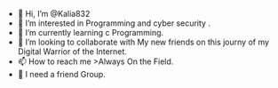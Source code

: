 - 👋 Hi, I’m @Kalia832
- 👀 I’m interested in Programming and cyber security .
- 🌱 I’m currently learning c Programming.
- 💞️ I’m looking to collaborate with My new friends on this journy of my Digital Warrior of the Internet.
- 📫 How to reach me >Always On the Field.
- 👋 I need a friend Group.

<!---
Kalia832/Kalia832 is a ✨ special ✨ repository because its `README.md` (this file) appears on your GitHub profile.
You can click the Preview link to take a look at your changes.
--->
